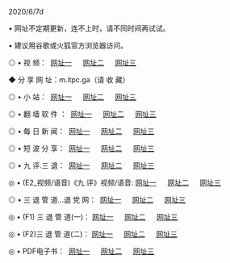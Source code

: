 <p>2020/6/7d
<p>• 网址不定期更新，连不上时，请不同时间再试试。
<p>• 建议用谷歌或火狐官方浏览器访问。
<p>◎ • 视 频： 
<a href="http://hai.lexmarktr.com/" target="_blank">网址一</a> 　 
<a href="http://htd.lexmarktr.com/" target="_blank">网址二</a> 　 
<a href="http://hyb.lexmarktr.com/b.html" target="_blank">网址三</a>
<p>◆ 分 享 网 址：m.itpc.ga（请 收 藏） </p>

<p>◎ • 小 站：  
<a href="http://hai.lexmarktr.com/f.html" target="_blank">网址一</a> 　 
<a href="http://htd.lexmarktr.com/h.html" target="_blank">网址二</a> 　 
<a href="http://hyb.lexmarktr.com/k/" target="_blank">网址三</a></p>
<p>◎ • 翻 墙 软 件 ：  
<a href="http://hai.lexmarktr.com/ff/" target="_blank">网址一</a> 　 
<a href="http://htd.lexmarktr.com/s/read/a1_nd.html" target="_blank">网址二</a> 　 
<a href="http://hyb.lexmarktr.com/ff/index.html" target="_blank">网址三</a></p>
<p>◎ • 每 日 新 闻：  
<a href="http://hai.lexmarktr.com/day/" target="_blank">网址一</a> 　 
<a href="http://htd.lexmarktr.com/day/" target="_blank">网址二</a> 　 
<a href="http://hyb.lexmarktr.com/day/index.html" target="_blank">网址三</a></p>
<p>◎ • 短 波 分 享：  
<a href="http://hai.lexmarktr.com/h/" target="_blank">网址一</a> 　 
<a href="http://htd.lexmarktr.com/h/" target="_blank">网址二</a> 　 
<a href="http://hyb.lexmarktr.com/h/index.html" target="_blank">网址三</a></p>
<p>◎ • 九 评.三 退：  
<a href="http://hai.lexmarktr.com/t/" target="_blank">网址一</a> 　 
<a href="http://htd.lexmarktr.com/v2/index.html" target="_blank">网址二</a> 　 
<a href="http://hyb.lexmarktr.com/tt/index.html" target="_blank">网址三</a> 　</p>
<p>◎ • (E2_视频/语音)《九 评》视频/语音: 
<a href="http://hai.lexmarktr.com/7738.html" target="_blank">网址一</a> 　 
<a href="http://htd.lexmarktr.com/7614.html" target="_blank">网址二</a> 　 
<a href="http://hyb.lexmarktr.com/7633.html" target="_blank">网址三</a></p>
<p>◎ • 三 退 管 道...退 党 网：  
<a href="http://hai.lexmarktr.com/go/td1.html" target="_blank">网址一</a> 　 
<a href="http://htd.lexmarktr.com/go/td2.html" target="_blank">网址二</a> 　 
<a href="http://hyb.lexmarktr.com/go/td3.html" target="_blank">网址三</a></p>
<p>◎ • (F1) 三 退 管 道(一)： 
<a href="http://hai.lexmarktr.com/dd/" target="_blank">网址一</a> 　 
<a href="http://htd.lexmarktr.com/s/read/a1_tdx.html" target="_blank">网址二</a> 　 
<a href="http://hyb.lexmarktr.com/dd/" target="_blank">网址三</a></p>
<p>◎ • (F2)三 退 管 道(二)： 
<a href="http://hyb.lexmarktr.com/d/" target="_blank">网址一</a> 　 
<a href="http://hai.lexmarktr.com/d/index.html" target="_blank">网址二</a> 　 
<a href="http://htd.lexmarktr.com/d/" target="_blank">网址三</a></p>
<p>◎ • PDF电子书：  
<a href="http://hai.lexmarktr.com/p/" target="_blank">网址一</a> 　 
<a href="http://htd.lexmarktr.com/p/index.html" target="_blank">网址二</a> 　 
<a href="http://hyb.lexmarktr.com/p/" target="_blank">网址三</a></p>
